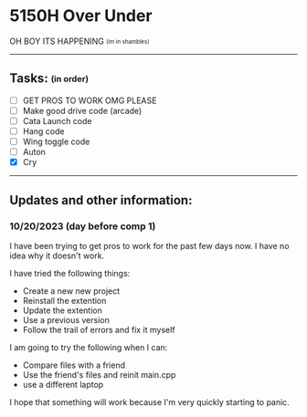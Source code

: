 # 5150H Over Under

OH BOY ITS HAPPENING <sub><sup>(im in shambles)</sup></sub>

---

## Tasks: <sub><sup>(in order)</sup></sub>

- [ ] GET PROS TO WORK OMG PLEASE
- [ ] Make good drive code (arcade)
- [ ] Cata Launch code
- [ ] Hang code
- [ ] Wing toggle code
- [ ] Auton
- [x] Cry

---

## Updates and other information:

### 10/20/2023 (day before comp 1)

I have been trying to get pros to work for the past few days now. I have no idea why it doesn't work. 

I have tried the following things:

- Create a new new project
- Reinstall the extention
- Update the extention
- Use a previous version
- Follow the trail of errors and fix it myself

I am going to try the following when I can:

- Compare files with a friend
- Use the friend's files and reinit main.cpp
- use a different laptop

I hope that something will work because I'm very quickly starting to panic.